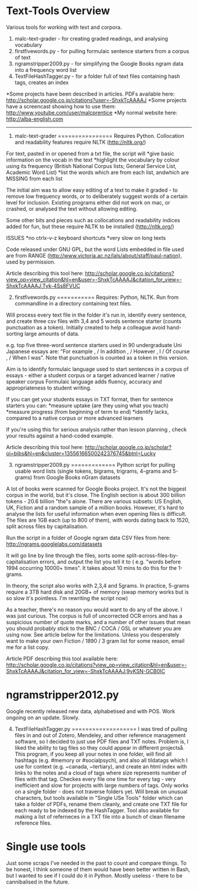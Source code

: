 Text-Tools Overview
==========

Various tools for working with text and corpora.

1. malc-text-grader - for creating graded readings, and analysing vocabulary
2. firstfivewords.py - for pulling formulaic sentence starters from a corpus of text
3. ngramstripper2009.py - for simplifying the Google Books ngram data into a frequency word list
4. TextFileHashTagger.py - for a folder full of text files containing hash tags, creates an index 

*Some projects have been described in articles. PDFs available here: http://scholar.google.co.jp/citations?user=-ShxkTcAAAAJ
*Some projects have a screencast showing how to use them: http://www.youtube.com/user/malcprentice
*My normal website here: http://alba-english.com

---

1) malc-text-grader
================
Requires Python. Collocation and readability features require NLTK (http://nltk.org/)

For text, pasted in or opened from a txt file, the script will 
*give basic information on the vocab in the text 
*highlight the vocabulary by colour using its frequency (British National Corpus lists; General Service List, Academic Word List)
*list the words which are from each list, andwhich are MISSING from each list

The initial aim was to allow easy editing of a text to make it graded - to remove low frequency words, or to deliberately suggest words of a
certain level for inclusion. Existing programs either did not work on mac, or crashed, or analysed the text without allowing editing. 

Some other bits and pieces such as collocations and readability indices added for fun, but these require NLTK to be installed
(http://nltk.org/)

ISSUES
*no ctrlx-v-z keyboard shortcuts
*very slow on long texts

Code released under GNU GPL, but the word Lists embedded in file used are from RANGE (http://www.victoria.ac.nz/lals/about/staff/paul-nation),
used by permission.

Article describing this tool here: http://scholar.google.co.jp/citations?view_op=view_citation&hl=en&user=-ShxkTcAAAAJ&citation_for_view=-ShxkTcAAAAJ:Tyk-4Ss8FVUC

2) firstfivewords.py
===========
Requires:  Python, NLTK. Run from commandline in a directory containing text files.

Will process every text file in the folder it's run in, identify every sentence, and create three csv files with 3,4 and 5 words sentence starter (counts punctuation as a token). Initially created to help a colleague avoid hand-sorting large amounts of data.  

e.g. top five three-word sentence starters used in 90 undergraduate Uni Japanese essays are: "For example , / In addition , / However , I / Of course , / When I was". Note that punctuation is counted as a token in this version.

Aim is to identify formulaic language used to start sentences in a corpus of essays - either a student corpus or a target advanced learner / native speaker corpus Formulaic language adds fluency, accuracy and appropriateness to student writing. 

If you can get your students essays in TXT format, then for sentence starters you can:
*measure uptake (are they using what you teach) 
*measure progress (from beginning of term to end) 
*identify lacks, compared to a native corpus or more advanced learners 


If you're using this for serious analysis rather than lesson planning , check your results against a hand-coded example. 

Article describing this tool here:  http://scholar.google.co.jp/scholar?oi=bibs&hl=en&cluster=13556166500242376745&btnI=Lucky


3) ngramstripper2009.py
=============
Python script for pulling usable word lists (single tokens, bigrams, trigrams, 4-grams and 5-grams) from Google Books nGram datasets

A lot of books were scanned for Google Books project. It's not the biggest corpus in the world, but it's close. The English section is about
300 billion tokens - 20.6 billion "the"s alone. There are various subsets: US English, UK, Fiction and a random sample of a million books.
However, it's hard to analyse the lists for useful information when even opening files is difficult. The files are 1GB each (up to 800 of
them), with words dating back to 1520, split across files by capitalisation.

Run the script in a folder of Google ngram data CSV files from here: http://ngrams.googlelabs.com/datasets 

It will go line by line through the files, sorts some split-across-files-by-capitalisation errors, and output the list you tell it to ( e.g.
"words before 1994 occurring 10000+ times". It takes about 10 mins to do this for the 1-grams.

In theory, the script also works with 2,3,4 and 5grams. In practice, 5-grams require a 3TB hard disk and 20GB+ of memory (swap memory works
but is so slow it's pointless. I'm rewriting the script now)

As a teacher, there's no reason you would want to do any of the above. I was just curious. The corpus is full of uncorrected OCR errors and
has a suspicious number of quote marks, and a number of other issues that mean you should probably stick to the BNC / COCA / GSL or whatever
you are using now. See article below for the limitations. Unless you desperately want to make your own Fiction / 1890 / 3 gram list for some reason, email me for a list copy.

Article PDF describing this tool available here: http://scholar.google.co.jp/citations?view_op=view_citation&hl=en&user=-ShxkTcAAAAJ&citation_for_view=-ShxkTcAAAAJ:9yKSN-GCB0IC

ngramstripper2012.py
====================
Google recently released new data, alphabetised and with POS. Work ongoing on an update. Slowly. 


4) TextFileHashTagger.py
===================
I was tired of pulling files in and out of Zotero, Mendeley, and other reference management software, so I decided to just use PDF files and TXT notes. Problem is, I liked the ability to tag files so they could appear in different projectså. This program, if you keep all your notes in one folder, will find all hashtags (e.g. #memory or #socialpsych), and also all tildatags which I use for context (e.g. ~canada, ~tertiary), and create an html index with links to the notes and a cloud of tags where size represents number of files with that tag. Checkes every file one time for every tag - very inefficient and slow for projects with large numbers of tags. Only works on a single folder - does not traverse folders yet. Will break on unusual characters, but tools available in "Single USe Tools" folder which can take a folder of PDFs, rename them cleanly, and create one TXT file for each ready to be indexed by the HashTagger. Tool also available for making a list of referneces in a TXT file into a bunch of clean filename reference files. 


Single use tools
===================
Just some scraps I've needed in the past to count and compare things. To be honest, I think someone of them would have been better written in Bash, but I wanted to see if I could do it in Python. Mostly useless - there to be cannibalised in the future. 
